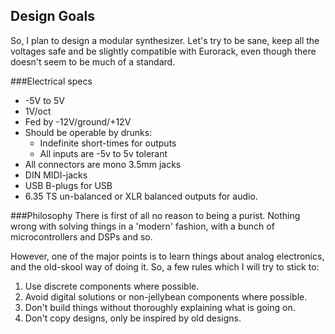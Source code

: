 ## Design Goals

So, I plan to design a modular synthesizer. Let's try to be sane, keep all the voltages
safe and be slightly compatible with Eurorack, even though there doesn't seem to be much
of a standard.

###Electrical specs
- -5V to 5V
- 1V/oct
- Fed by -12V/ground/+12V
- Should be operable by drunks:
    - Indefinite short-times for outputs
    - All inputs are -5v to 5v tolerant
- All connectors are mono 3.5mm jacks
- DIN MIDI-jacks
- USB B-plugs for USB
- 6.35 TS un-balanced or XLR balanced outputs for audio.

###Philosophy
There is first of all no reason to being a purist. Nothing wrong with solving 
things in a 'modern' fashion, with a bunch of microcontrollers and DSPs and so.

However, one of the major points is to learn things about analog electronics, and
the old-skool way of doing it. So, a few rules which I will try to stick to:

1. Use discrete components where possible.
2. Avoid digital solutions or non-jellybean components where possible.
3. Don't build things without thoroughly explaining what is going on.
4. Don't copy designs, only be inspired by old designs.